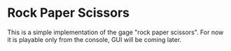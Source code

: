 # Rock Paper Scissors

This is a simple implementation of the gage "rock paper scissors". For now it is playable only from the console, GUI will be coming later.
